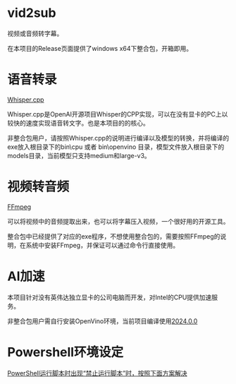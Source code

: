 # vid2sub
视频或音频转字幕。

在本项目的Release页面提供了windows x64下整合包，开箱即用。

# 语音转录
[Whisper.cpp](https://github.com/ggerganov/whisper.cpp)

Whisper.cpp是OpenAI开源项目Whisper的CPP实现，可以在没有显卡的PC上以较快的速度实现语音转文字。也是本项目的的核心。

非整合包用户，请按照Whisper.cpp的说明进行编译以及模型的转换，并将编译的exe放入根目录下的bin\cpu 或者 bin\openvino 目录，模型文件放入根目录下的models目录，当前模型只支持medium和large-v3。


# 视频转音频
[FFmpeg](https://github.com/FFmpeg/FFmpeg)

可以将视频中的音频提取出来，也可以将字幕压入视频，一个很好用的开源工具。

整合包中已经提供了对应的exe程序，不想使用整合包的，需要按照FFmpeg的说明，在系统中安装FFmpeg，并保证可以通过命令行直接使用。

# AI加速

本项目针对没有英伟达独立显卡的公司电脑而开发，对Intel的CPU提供加速服务。

非整合包用户需自行安装OpenVino环境，当前项目编译使用[2024.0.0](https://github.com/openvinotoolkit/openvino/releases/tag/2024.0.0)

# Powershell环境设定

[PowerShell运行脚本时出现“禁止运行脚本”时，按照下面方案解决](https://www.jianshu.com/p/2afbe757105c)
